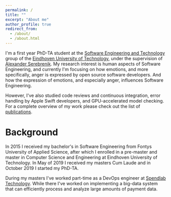```yaml
---
permalink: /
title: ""
excerpt: "About me"
author_profile: true
redirect_from: 
  - /about/
  - /about.html
---
```


I'm a first year PhD-TA student at the 
[Software Engineering and Technology](https://www.tue.nl/en/research/research-groups/software-engineering-and-technology/) 
group of the [Eindhoven University of Technology](https://www.tue.nl/en/), under the supervision of 
[Alexander Serebrenik](https://www.win.tue.nl/~aserebre/). My research interest is human aspects of Software Engineering, and currently
I'm focusing on how emotions, and more specifically, anger is expressed by open source software developers. And
how the expression of emotions, and especially anger, influences Software Engineering. 

However, I've also studied code reviews and continuous integration, error handling by Apple Swift developers, and GPU-accelerated 
model checking. For a complete overview of my work please check out the list of [publications](publications). 

Background
========

In 2015 I received my bachelor's in Software Engineering from Fontys University of Applied Science,
after which I enrolled in a pre-master and master in Computer Science and Engineering at Eindhoven
University of Technology. In May of 2019 I received my masters Cum Laude and in October 2019 I started
my PhD-TA. 

During my masters I've worked part-time as a DevOps engineer at [Spendlab Technology](https://www.spendlab.com/home). 
While there I've worked on implementing a big-data system that can efficiently process and analyze large amounts
of payment data. 
